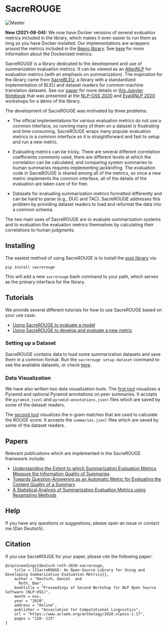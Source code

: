 # SacreROUGE
![Master](https://github.com/danieldeutsch/sacrerouge/workflows/Master/badge.svg?branch=master&event=push)


**New (2021-08-04):**
We now have Docker versions of several evaluation metrics included in the library, which makes it even easier to run them as long as you have Docker installed.
Our implementations are wrappers around the metrics included in the [Repro library](https://github.com/danieldeutsch/repro).
See [here](doc/metrics/docker/Readme.md) for more information about the Dockerized metrics.

SacreROUGE is a library dedicated to the development and use of summarization evaluation metrics.
It can be viewed as an [AllenNLP](https://github.com/allenai/allennlp) for evaluation metrics (with an emphasis on summarization).
The inspiration for the library came from [SacreBLEU](https://github.com/mjpost/sacreBLEU), a library with a standardized implementation of BLEU and dataset readers for common machine translation datasets.
See our [paper](https://arxiv.org/abs/2007.05374) for more details or [this Jupyter Notebook](https://colab.research.google.com/drive/1RikOFUEx299c8qxd6IfCLe3KeuLX31I4?usp=sharing) that was presented at the [NLP-OSS 2020](https://nlposs.github.io/2020/) and [Eval4NLP 2020](https://nlpevaluation2020.github.io/) workshops for a demo of the library.

The development of SacreROUGE was motivated by three problems: 

- The official implementations for various evaluation metrics do not use a common interface, so running many of them on a dataset is frustrating and time consuming.
SacreROUGE wraps many popular evaluation metrics in a common interface so it is straightforward and fast to setup and run a new metric.

- Evaluating metrics can be tricky.
There are several different correlation coefficients commonly used, there are different levels at which the correlation can be calculated, and comparing system summaries to human summaries requires implementing jackknifing.
The evaluation code in SacreROUGE is shared among all of the metrics, so once a new metric implements the common interface, all of the details of the evaluation are taken care of for free.

- Datasets for evaluating summarization metrics formatted differently and can be hard to parse (e.g., DUC and TAC).
SacreROUGE addresses this problem by providing dataset readers to load and reformat the data into a common schema.

The two main uses of SacreROUGE are to evaluate summarization systems and to evaluation the evaluation metrics themselves by calculating their correlations to human judgments.

## Installing
The easiest method of using SacreROUGE is to install the [pypi library](https://pypi.org/project/sacrerouge/) via:
```
pip install sacrerouge
```
This will add a new `sacrerouge` bash command to your path, which serves as the primary interface for the library.

## Tutorials
We provide several different tutorials for how to use SacreROUGE based on your use case:
- [Using SacreROUGE to evaluate a model](doc/tutorials/evaluating-models.md)
- [Using SacreROUGE to develop and evaluate a new metric](doc/tutorials/developing-metrics.md)

### Setting up a Dataset
SacreROUGE  contains data to load some summarization datasets and save them in a common format.
Run the `sacrerouge setup-dataset` command to see the available datasets, or check [here](doc/datasets/datasets.md).

### Data Visualization
We have also written two data visualization tools.
The [first tool](https://danieldeutsch.github.io/pages/pyramid-visualization.html) visualizes a Pyramid and optional Pyramid annotations on peer summaries.
It accepts the `pyramid.jsonl` and `pyramid-annotations.jsonl` files which are saved by some of the dataset readers.

The [second tool](https://danieldeutsch.github.io/pages/rouge-visualization.html) visualizes the n-gram matches that are used to calculate the ROUGE score.
It accepts the `summaries.jsonl` files which are saved by some of the dataset readers.

## Papers
Relevant publications which are implemented in the SacreROUGE framework include:
- [Understanding the Extent to which Summarization Evaluation Metrics Measure the Information Quality of Summaries](https://arxiv.org/abs/2010.12495)
- [Towards Question-Answering as an Automatic Metric for Evaluating the Content Quality of a Summary](https://arxiv.org/abs/2010.00490)
- [A Statistical Analysis of Summarization Evaluation Metrics using Resampling Methods](https://arxiv.org/abs/2104.00054)

## Help
If you have any questions or suggestions, please open an issue or contact me (Dan Deutsch).

## Citation
If you use SacreROUGE for your paper, please cite the following paper:
```
@inproceedings{deutsch-roth-2020-sacrerouge,
    title = {{SacreROUGE: An Open-Source Library for Using and Developing Summarization Evaluation Metrics}},
    author = "Deutsch, Daniel  and
      Roth, Dan",
    booktitle = "Proceedings of Second Workshop for NLP Open Source Software (NLP-OSS)",
    month = nov,
    year = "2020",
    address = "Online",
    publisher = "Association for Computational Linguistics",
    url = "https://www.aclweb.org/anthology/2020.nlposs-1.17",
    pages = "120--125"
}
```
